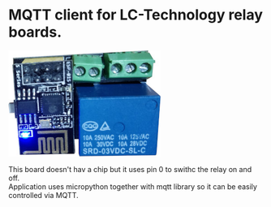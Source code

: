 # MQTT client for LC-Technology relay boards.
![](Rele_1.jpg) 

This board doesn't hav a chip but it uses pin 0 to swithc the relay on and off.  
Application uses micropython together with mqtt library so it can be easily controlled via MQTT.
